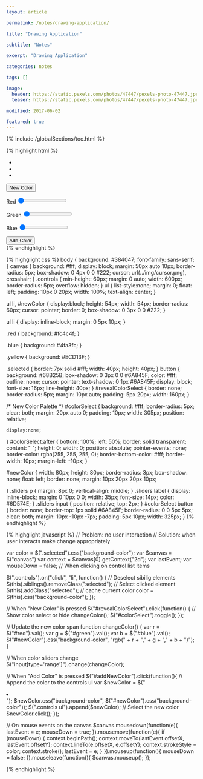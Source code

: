```yaml
---
layout: article

permalink: /notes/drawing-application/

title: "Drawing Application"

subtitle: "Notes"

excerpt: "Drawing Application"

categories: notes

tags: []

image:
  header: https://static.pexels.com/photos/47447/pexels-photo-47447.jpeg
  teaser: https://static.pexels.com/photos/47447/pexels-photo-47447.jpeg

modified: 2017-06-02

featured: true
---
```


{% include /globalSections/toc.html %}

{% highlight html %}
<!DOCTYPE html>
<html>
<head>
	<title>Simple Drawing Application</title>
	<link rel="stylesheet" href="css/style.css" type="text/css" media="screen" title="no title" charset="utf-8">
</head>
<body>
	<canvas	width="600" height="400"></canvas>
	<div class="controls">
		<ul>
			<li class="red selected"></li>
			<li class="blue"></li>
			<li class="yellow"></li>
		</ul>
		<button id="revealColorSelect">New Color</button>
		<div id="colorSelect">
			<span id="newColor"></span>
			<div class="sliders">
				<p>
					<label for="red">Red</label>
					<input id="red" name="red" type="range" min=0 max=255 value=0>
				</p>
				<p>
					<label for="green">Green</label>
					<input id="green" name="green" type="range" min=0 max=255 value=0>
				</p>
				<p>
					<label for="blue">Blue</label>
					<input id="blue" name="blue" type="range" min=0 max=255 value=0>
				</p>
			</div>
			<div>
			<button id="addNewColor">Add Color</button>
			</div>
		</div>
	</div>
	<script src="http://code.jquery.com/jquery-1.11.0.min.js" type="text/javascript" charset="utf-8"></script>
	<script src="js/app.js" type="text/javascript" charset="utf-8"></script>	
</body>
</html>
{% endhighlight %}

{% highglight css %}
body {
	background: #384047;
	font-family: sans-serif;
}
canvas {
	background: #fff;
	display: block;
	margin: 50px auto 10px;
	border-radius: 5px;
	box-shadow: 0 4px 0 0 #222;
	cursor: url(../img/cursor.png), crosshair;
}
.controls {
	min-height: 60px;
	margin: 0 auto;
	width: 600px;
	border-radius: 5px;
	overflow: hidden;
}
ul {
	list-style:none;
	margin: 0;
	float: 	left;
	padding: 10px 0 20px;
	width: 100%;
	text-align: center;
}

ul li, #newColor {
	display:block;
	height: 54px;
	width: 54px;
	border-radius: 60px;
	cursor: pointer;
	border: 0;
	box-shadow: 0 3px 0 0 #222;
}

ul li {
	display: inline-block;
	margin: 0 5px 10px;
}

.red {
	background: #fc4c4f;
}

.blue {
	background: #4fa3fc;
}

.yellow {
	background: #ECD13F;
}

.selected {
	border: 7px solid #fff;
	width: 40px;
	height: 40px;
}
button {
	background: #68B25B;
	box-shadow: 0 3px 0 0 #6A845F;
	color: #fff;
	outline: none;
	cursor: pointer;
	text-shadow: 0 1px #6A845F;
	display: block;
	font-size: 16px;
	line-height: 40px;
}
#revealColorSelect {
	border: none;
	border-radius: 5px;
	margin: 10px auto;
	padding: 5px 20px;
	width: 160px;
}

/* New Color Palette */
#colorSelect {
	background: #fff;
	border-radius: 5px;
	clear: both;
	margin: 20px auto 0;
	padding: 10px;
	width: 305px;
	position: relative;
		
	display:none;
}
#colorSelect:after {
	bottom: 100%;
	left: 50%;
	border: solid transparent;
	content: " ";
	height: 0;
	width: 0;
	position: absolute;
	pointer-events: none;
	border-color: rgba(255, 255, 255, 0);
	border-bottom-color: #fff;
	border-width: 10px;
	margin-left: -10px;
}

#newColor {
	width: 80px;
	height: 80px;
	border-radius: 3px;
	box-shadow: none;
	float: left;
	border: none;
	margin: 10px 20px 20px 10px;

}
.sliders p {
	margin: 8px 0;
	vertical-align: middle;
}
.sliders label {
	display: inline-block;
	margin: 0 10px 0 0;
	width: 35px;
	font-size: 14px;
	color: #6D574E;
}
.sliders input {
	position: relative;
	top: 2px;
}
#colorSelect button {
	border: none;
	border-top: 1px solid #6A845F;
	border-radius: 0 0 5px 5px;
	clear: both;
	margin: 10px -10px -7px;
	padding: 5px 10px;
	width: 325px;
}
{% endhighlight %}

{% highglight javascript %}
// Problem: no user interaction
// Solution: when user interacts make change appropriately

var color = $(".selected").css("background-color");
var $canvas = $("canvas")
var context = $canvas[0].getContext("2d");
var lastEvent;
var mouseDown = false;
// When clicking on control list items

$(".controls").on("click", "li", function() {
  // Deselect sibilig elements
  $(this).siblings().removeClass("selected");
  // Select clicked element
  $(this).addClass("selected");
  // cache current color
  color = $(this).css("background-color");
});

// When "New Color" is pressed 
$("#revealColorSelect").click(function() {
  // Show color select or hide
  changeColor();
  $("#colorSelect").toggle();
});

// Update the new color span
function changeColor() {
  var r = $("#red").val();
  var g = $("#green").val();
  var b = $("#blue").val();
  $("#newColor").css("background-color", "rgb(" + r + "," + g + "," + b + ")");
}

// When color sliders change
$("input[type='range']").change(changeColor);

// When "Add Color" is pressed 
$("#addNewColor").click(function(){
  // Append the color to the controls ul
  var $newColor = $("<li></li>");
  $newColor.css("background-color", $("#newColor").css("background-color"));
  $(".controls ul").append($newColor);
  // Select the new color
  $newColor.click();
});

// On mouse events on the canvas
  $canvas.mousedown(function(e){
    lastEvent = e;
    mouseDown = true;
  }).mousemove(function(e){
    if (mouseDown) {
      context.beginPath();
      context.moveTo(lastEvent.offsetX, lastEvent.offsetY);
      context.lineTo(e.offsetX, e.offsetY);
      context.strokeStyle = color;
      context.stroke();
      lastEvent = e;
    }
  }).mouseup(function(){
    mouseDown = false;
  }).mouseleave(function(){
    $canvas.mouseup();
  });
  
  {% endhighlight %}